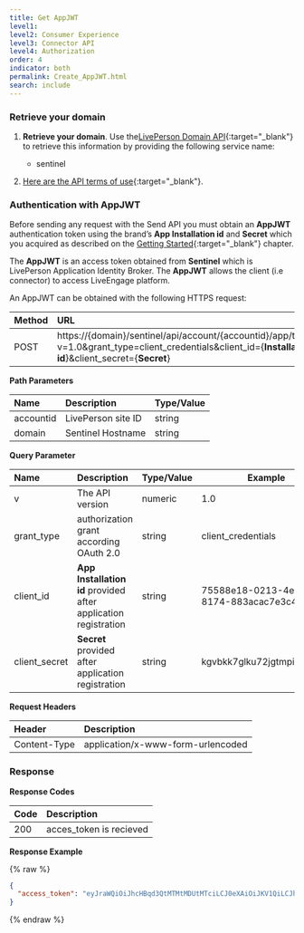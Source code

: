 ```yaml
---
title: Get AppJWT
level1:
level2: Consumer Experience
level3: Connector API
level4: Authorization
order: 4
indicator: both
permalink: Create_AppJWT.html
search: include
---
```


### Retrieve your domain

1. **Retrieve your domain**. Use the[LivePerson Domain API](agent-domain-domain-api.html){:target="_blank"} to retrieve this information by providing the following service name:

	* sentinel

2. [Here are the API terms of use](https://www.liveperson.com/policies/apitou){:target="_blank"}.

### Authentication with AppJWT

Before sending any request with the Send API you must obtain an **AppJWT** authentication token using the brand’s **App Installation id** and **Secret** which you acquired as described on the [Getting Started](connectorapi-getting-started.html){:target="_blank"} chapter.

The **AppJWT** is an access token obtained from **Sentinel** which is LivePerson Application Identity Broker. The **AppJWT** allows the client (i.e connector) to access LiveEngage platform.

An AppJWT can be obtained with the following HTTPS request:


| Method | URL  |
| :--- | :--- |
| POST | https://{domain}/sentinel/api/account/{accountid}/app/token?v=1.0&grant_type=client_credentials&client_id={**Installation id**}&client_secret={**Secret**} |


**Path Parameters**

| Name  | Description | Type/Value |
| :--- | :--- | :--- |
| accountid | LivePerson site ID | string |
| domain | Sentinel Hostname | string |

**Query Parameter**

| Name  | Description | Type/Value | Example |
| :--- | :--- | :--- | --- |
| v | The API version | numeric | 1.0 |
| grant_type | authorization grant according OAuth 2.0 | string | client_credentials |
| client_id | **App Installation id** provided after application registration | string | 75588e18-0213-4e33-8174-883acac7e3c4 |
| client_secret | **Secret** provided after application registration | string | kgvbkk7glku72jgtmpi6l4a872 |



**Request Headers**

| Header | Description |
| :--- | :--- |
| Content-Type | application/x-www-form-urlencoded |


### Response

**Response Codes**

| Code | Description |
| :--- | :--- |
| 200 | acces_token is recieved |


**Response Example**

{% raw %}
```json
{
  "access_token": "eyJraWQiOiJhcHBqd3QtMTMtMDUtMTciLCJ0eXAiOiJKV1QiLCJhbGciOiJSUzI1NiJ9.eyJhdWQiOiJsZTgxODIzMTE4IiwiYXpwIjoiNzU1ODhlMTgtMDIxMy00ZTMzLTgxNzQtODgzYWNhYzdlM2M0Iiwic2NvcGUiOiJtc2cuY29uc3VtZXIiLCJpc3MiOiJTZW50aW5lbCIsImV4cCI6MTUyNDY0NjI3MCwiaWF0IjoxNTI0NjQyNjcwfQ.aC1EbVQDIKJkrMgfoqhDqo5KZVMILTGP5UnK_4lUJQIfpFcrymvQKU9E6zt_WDhWmM2SOOcr1sz4u5xVZ9rMWZciDW_9KofEM2NDgVw1EVBxAIgGYeO0sbE9o--HKjk9DHZvukJkQFhYaHMDnj6ay4BNUqTJpDn6y3XQY7eh7rM", "token_type": "Bearer"
}
```
{% endraw %}
